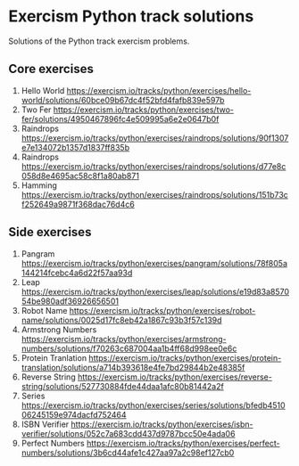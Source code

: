 # Exercism Python track solutions

Solutions of the Python track exercism problems.

## Core exercises
1. Hello World https://exercism.io/tracks/python/exercises/hello-world/solutions/60bce09b67dc4f52bfd4fafb839e597b
2. Two Fer https://exercism.io/tracks/python/exercises/two-fer/solutions/4950467896fc4e509995a6e2e0647b0f
3. Raindrops https://exercism.io/tracks/python/exercises/raindrops/solutions/90f1307e7e134072b1357d1837ff835b
4. Raindrops https://exercism.io/tracks/python/exercises/raindrops/solutions/d77e8c058d8e4695ac58c8f1a80ab871
5. Hamming https://exercism.io/tracks/python/exercises/raindrops/solutions/151b73cf252649a9871f368dac76d4c6


## Side exercises
1. Pangram https://exercism.io/tracks/python/exercises/pangram/solutions/78f805a144214fcebc4a6d22f57aa93d
2. Leap https://exercism.io/tracks/python/exercises/leap/solutions/e19d83a857054be980adf36926656501
3. Robot Name https://exercism.io/tracks/python/exercises/robot-name/solutions/0025d17fc8eb42a1867c93b3f57c139d
4. Armstrong Numbers https://exercism.io/tracks/python/exercises/armstrong-numbers/solutions/f70263c687004aa1b4ff68d998ee0e6c
5. Protein Tranlation https://exercism.io/tracks/python/exercises/protein-translation/solutions/a714b393618e4fe7bd29844b2e48385f
6. Reverse String https://exercism.io/tracks/python/exercises/reverse-string/solutions/527730884fde44daa1afc80b81442a2f
7. Series https://exercism.io/tracks/python/exercises/series/solutions/bfedb451006245159e974dacfd752464
8. ISBN Verifier https://exercism.io/tracks/python/exercises/isbn-verifier/solutions/052c7a683cdd437d9787bcc50e4ada06
9. Perfect Numbers https://exercism.io/tracks/python/exercises/perfect-numbers/solutions/3b6cd44afe1c427aa97a2c98ef127cb0